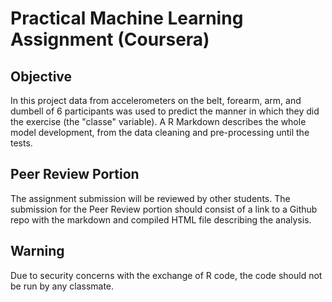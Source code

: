 # Practical Machine Learning Assignment (Coursera)

## Objective
In this project data from accelerometers on the belt, forearm, arm, and dumbell of 6 participants was used to predict the manner in which they did the exercise (the "classe" variable). A R Markdown describes the whole model development, from the data cleaning and pre-processing until the tests.

## Peer Review Portion
The assignment submission will be reviewed by other students. The submission for the Peer Review portion should consist of a link to a Github repo with the markdown and compiled HTML file describing the analysis.

## Warning
Due to security concerns with the exchange of R code, the code should not be run by any classmate.
